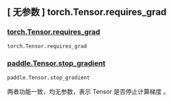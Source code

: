 ##  [ 无参数 ] torch.Tensor.requires_grad

### [torch.Tensor.requires_grad](https://pytorch.org/docs/2.0/generated/torch.Tensor.requires_grad.html#torch.Tensor.requires_grad)

```python
torch.Tensor.requires_grad
```

### [paddle.Tensor.stop_gradient](https://www.paddlepaddle.org.cn/documentation/docs/zh/api/paddle/Tensor_cn.html#stop-gradient)

```python
paddle.Tensor.stop_gradient
```

两者功能一致，均无参数，表示 Tensor 是否停止计算梯度 。
